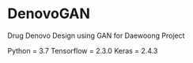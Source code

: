 # DenovoGAN
 Drug Denovo Design using GAN for Daewoong Project
 
 
Python = 3.7
Tensorflow = 2.3.0
Keras = 2.4.3
